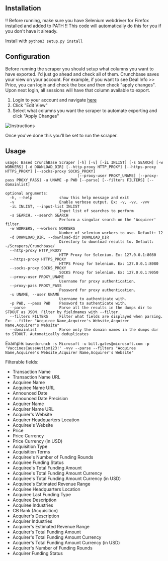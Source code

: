 ## Installation

!! Before running, make sure you have Selenium webdriver for Firefox installed and added to PATH !!
This code will automatically do this for you if you don't have it already.

Install with `python3 setup.py install`

## Configuration
Before running the scraper you should setup what columns you want to have exported. I'd just go ahead and check all of them.
Crunchbase saves your view on your account. For example, if you want to see Deal Info >> Price, you can login and check the box and then check "apply changes". 
Upon next login, all sessions will have that column available to export. 

1. Login to your account and navigate [here](https://www.crunchbase.com/discover/acquisitions/)
2. Click "Edit View"
3. Select what columns you want the scraper to automate exporting and click "Apply Changes"

![Instructions](https://imgur.com/RPW82zk)

Once you've done this you'll be set to run the scraper.

## Usage

```
usage: Based CrunchBase Scraper [-h] [-v] [-iL INLIST] [-s SEARCH] [-w WORKERS] [-d DOWNLOAD_DIR] [--http-proxy HTTP_PROXY] [--https-proxy HTTPS_PROXY] [--socks-proxy SOCKS_PROXY]
                                [--proxy-user PROXY_UNAME] [--proxy-pass PROXY_PASS] -u UNAME -p PWD [--parse] [--filters FILTERS] [--domainlist]

optional arguments:
  -h, --help            show this help message and exit
  -v                    Enable verbose output. Ex: -v, -vv, -vvv
  -iL INLIST, --input-list INLIST
                        Input list of searches to perform
  -s SEARCH, --search SEARCH
                        Perform a singular search on the 'Acquirer' filter.
  -w WORKERS, --workers WORKERS
                        Number of selenium workers to use. Default: 12
  -d DOWNLOAD_DIR, --download-dir DOWNLOAD_DIR
                        Directory to download results to. Default: ~/Scrapers/Crunchbase/
  --http-proxy HTTP_PROXY
                        HTTP Proxy for Selenium. Ex: 127.0.0.1:8080
  --https-proxy HTTPS_PROXY
                        HTTPS Proxy for Selenium. Ex: 127.0.0.1:8080
  --socks-proxy SOCKS_PROXY
                        SOCKS Proxy for Selenium. Ex: 127.0.0.1:9050
  --proxy-user PROXY_UNAME
                        Username for proxy authentication.
  --proxy-pass PROXY_PASS
                        Password for proxy authentication.
  -u UNAME, --user UNAME
                        Username to authenticate with.
  -p PWD, --pass PWD    Password to authenticate with.
  --parse               Parse all the results in the dumps dir to STDOUT as JSON. Filter by fieldnames with --filter.
  --filters FILTERS     Filter what fields are displayed when parsing. Ex: --filter "Acquiree Name,Acquiree's Website,Acquirer Name,Acquirer's Website"
  --domainlist          Parse only the domain names in the dumps dir to STDOUT. Automatically deduplicates
```

Example: `basedcrunch -s Microsoft -u bill.gates@microsoft.com -p 'VaccinesCauseAutism123!' -vvv --parse --filters "Acquiree Name,Acquiree's Website,Acquirer Name,Acquirer's Website"`

Filterable fields:

- Transaction Name
- Transaction Name URL
- Acquiree Name
- Acquiree Name URL
- Announced Date
- Announced Date Precision
- Acquirer Name
- Acquirer Name URL
- Acquirer's Website
- Acquirer Headquarters Location
- Acquiree's Website
- Price
- Price Currency
- Price Currency (in USD)
- Acquisition Type
- Acquisition Terms
- Acquiree's Number of Funding Rounds
- Acquiree Funding Status
- Acquiree's Total Funding Amount
- Acquiree's Total Funding Amount Currency
- Acquiree's Total Funding Amount Currency (in USD)
- Acquiree's Estimated Revenue Range
- Acquiree Headquarters Location
- Acquiree Last Funding Type
- Acquiree Description
- Acquiree Industries
- CB Rank (Acquisition)
- Acquirer's Description
- Acquirer Industries
- Acquirer's Estimated Revenue Range
- Acquirer's Total Funding Amount
- Acquirer's Total Funding Amount Currency
- Acquirer's Total Funding Amount Currency (in USD)
- Acquirer's Number of Funding Rounds
- Acquirer Funding Status
